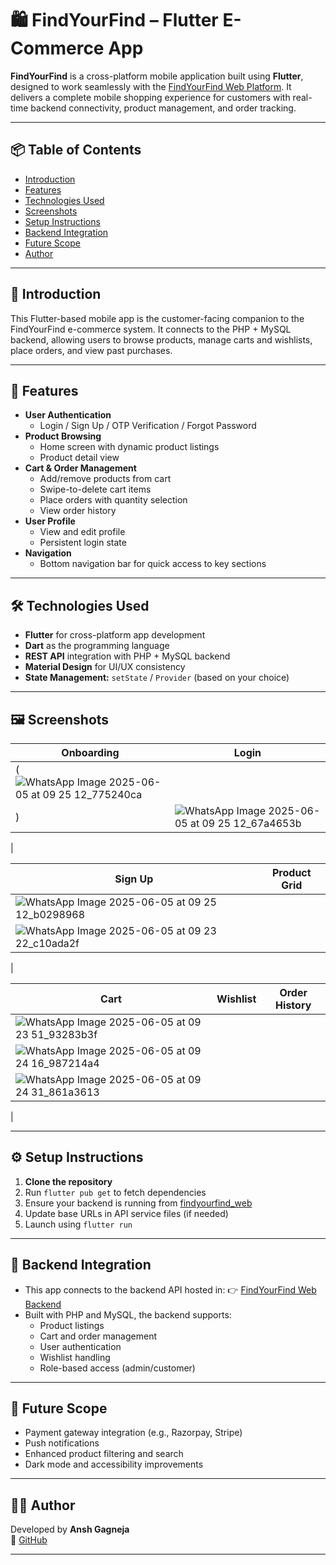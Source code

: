 # 🛍️ FindYourFind – Flutter E-Commerce App

**FindYourFind** is a cross-platform mobile application built using **Flutter**, designed to work seamlessly with the [FindYourFind Web Platform](https://github.com/anshgagneja/findyourfind_web). It delivers a complete mobile shopping experience for customers with real-time backend connectivity, product management, and order tracking.

---

## 📦 Table of Contents

- [Introduction](#introduction)
- [Features](#features)
- [Technologies Used](#technologies-used)
- [Screenshots](#screenshots)
- [Setup Instructions](#setup-instructions)
- [Backend Integration](#backend-integration)
- [Future Scope](#future-scope)
- [Author](#author)

---

## 📱 Introduction

This Flutter-based mobile app is the customer-facing companion to the FindYourFind e-commerce system. It connects to the PHP + MySQL backend, allowing users to browse products, manage carts and wishlists, place orders, and view past purchases.

---

## 🚀 Features

- **User Authentication**
  - Login / Sign Up / OTP Verification / Forgot Password
- **Product Browsing**
  - Home screen with dynamic product listings
  - Product detail view
- **Cart & Order Management**
  - Add/remove products from cart
  - Swipe-to-delete cart items
  - Place orders with quantity selection
  - View order history
- **User Profile**
  - View and edit profile
  - Persistent login state
- **Navigation**
  - Bottom navigation bar for quick access to key sections

---

## 🛠️ Technologies Used

- **Flutter** for cross-platform app development
- **Dart** as the programming language
- **REST API** integration with PHP + MySQL backend
- **Material Design** for UI/UX consistency
- **State Management:** `setState` / `Provider` (based on your choice)

---

## 🖼️ Screenshots

| Onboarding | Login |
|-----------|-------|
| (![WhatsApp Image 2025-06-05 at 09 25 12_775240ca](https://github.com/user-attachments/assets/172f71a3-93ec-48a1-8f6d-0725a0eb3268)
) |![WhatsApp Image 2025-06-05 at 09 25 12_67a4653b](https://github.com/user-attachments/assets/21d5448e-813b-4637-8867-1b37b1d62483)
|

| Sign Up | Product Grid |
|--------|---------------|
| ![WhatsApp Image 2025-06-05 at 09 25 12_b0298968](https://github.com/user-attachments/assets/7c52732e-82d6-4483-a133-cecc23634906)
| ![WhatsApp Image 2025-06-05 at 09 23 22_c10ada2f](https://github.com/user-attachments/assets/871aff33-290e-492b-8fa5-640308e541a6)
|

| Cart | Wishlist | Order History |
|------|----------|----------------|
| ![WhatsApp Image 2025-06-05 at 09 23 51_93283b3f](https://github.com/user-attachments/assets/7bb03015-3cc4-49d8-bd7c-7d5a8ebf0b09)
| ![WhatsApp Image 2025-06-05 at 09 24 16_987214a4](https://github.com/user-attachments/assets/bf28b9eb-7f30-4f94-bfc1-bf3e53e5b330)
| ![WhatsApp Image 2025-06-05 at 09 24 31_861a3613](https://github.com/user-attachments/assets/93a8fa2f-f91f-418f-9072-ce5764ffbda3)
|



---

## ⚙️ Setup Instructions

1. **Clone the repository**
2. Run `flutter pub get` to fetch dependencies
3. Ensure your backend is running from [findyourfind_web](https://github.com/anshgagneja/findyourfind_web)
4. Update base URLs in API service files (if needed)
5. Launch using `flutter run`

---

## 🔗 Backend Integration

- This app connects to the backend API hosted in:
  👉 [FindYourFind Web Backend](https://github.com/anshgagneja/findyourfind_web)
- Built with PHP and MySQL, the backend supports:
  - Product listings
  - Cart and order management
  - User authentication
  - Wishlist handling
  - Role-based access (admin/customer)

---

## 🔮 Future Scope

- Payment gateway integration (e.g., Razorpay, Stripe)
- Push notifications
- Enhanced product filtering and search
- Dark mode and accessibility improvements

---

## 👨‍💻 Author

Developed by **Ansh Gagneja**  
🔗 [GitHub](https://github.com/anshgagneja)

---



